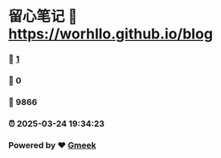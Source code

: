 # 留心笔记 :link: https://worhllo.github.io/blog 
### :page_facing_up: [1](https://worhllo.github.io/blog/tag.html) 
### :speech_balloon: 0 
### :hibiscus: 9866 
### :alarm_clock: 2025-03-24 19:34:23 
### Powered by :heart: [Gmeek](https://github.com/Meekdai/Gmeek)
